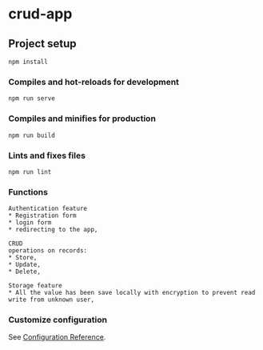 # crud-app

## Project setup
```
npm install
```

### Compiles and hot-reloads for development
```
npm run serve
```

### Compiles and minifies for production
```
npm run build
```

### Lints and fixes files
```
npm run lint
```
### Functions
```
Authentication feature 
* Registration form
* login form
* redirecting to the app,

CRUD
operations on records:
* Store,
* Update,
* Delete,

Storage	feature
* All the value has been save locally with encryption to prevent read write from unknown user,
```

### Customize configuration
See [Configuration Reference](https://cli.vuejs.org/config/).
